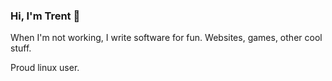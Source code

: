 ### Hi, I'm Trent 👋

When I'm not working, I write software for fun. Websites, games, other cool stuff.

Proud linux user.
